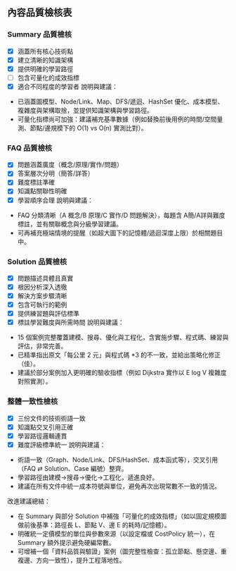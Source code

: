 ## 內容品質檢核表

### Summary 品質檢核
- [x] 涵蓋所有核心技術點
- [x] 建立清晰的知識架構
- [x] 提供明確的學習路徑
- [ ] 包含可量化的成效指標
- [x] 適合不同程度的學習者
說明與建議：
- 已涵蓋圖模型、Node/Link、Map、DFS/遞迴、HashSet 優化、成本模型、複雜度與架構取捨，並提供知識架構與學習路徑。
- 可量化指標尚可加強：建議補充基準數據（例如替換前後用例的時間/空間量測、節點/邊規模下的 O(1) vs O(n) 實測比對）。

### FAQ 品質檢核
- [x] 問題涵蓋廣度（概念/原理/實作/問題）
- [x] 答案層次分明（簡答/詳答）
- [x] 難度標註準確
- [x] 知識點關聯性明確
- [x] 學習順序合理
說明與建議：
- FAQ 分類清晰（A 概念/B 原理/C 實作/D 問題解決），每題含 A簡/A詳與難度標註，並有關聯概念與分級學習建議。
- 可再補充極端情境的提醒（如超大圖下的記憶體/遞迴深度上限）於相關題目中。

### Solution 品質檢核
- [x] 問題描述具體且真實
- [x] 根因分析深入透徹
- [x] 解決方案步驟清晰
- [x] 包含可執行的範例
- [x] 提供練習題與評估標準
- [x] 標註學習難度與所需時間
說明與建議：
- 15 個案例完整覆蓋建模、搜尋、優化與工程化，含實施步驟、程式碼、練習與評估，非常完善。
- 已精準指出原文「每公里 2 元」與程式碼 *3 的不一致，並給出策略化修正（佳）。
- 建議於部分案例加入更明確的驗收指標（例如 Dijkstra 實作以 E log V 複雜度對照實測）。

### 整體一致性檢核
- [x] 三份文件的技術術語一致
- [x] 知識點交叉引用正確
- [x] 學習路徑邏輯連貫
- [x] 難度評級標準統一
說明與建議：
- 術語一致（Graph、Node/Link、DFS/HashSet、成本函式等），交叉引用（FAQ ⇄ Solution、Case 編號）整齊。
- 學習路徑由建模→搜尋→優化→工程化，遞進良好。
- 建議在所有文件中統一成本符號與單位，避免再次出現常數不一致的情況。

改進建議總結：
- 在 Summary 與部分 Solution 中補強「可量化的成效指標」（如以固定規模圖做前後基準：路徑長 L、節點 V、邊 E 的耗時/記憶體）。
- 明確統一定價模型的單位與參數來源（以設定檔或 CostPolicy 統一），在 Summary 額外提示避免硬編常數。
- 可增補一個「資料品質與驗證」案例（圖完整性檢查：孤立節點、懸空邊、重複邊、方向一致性），提升工程落地性。